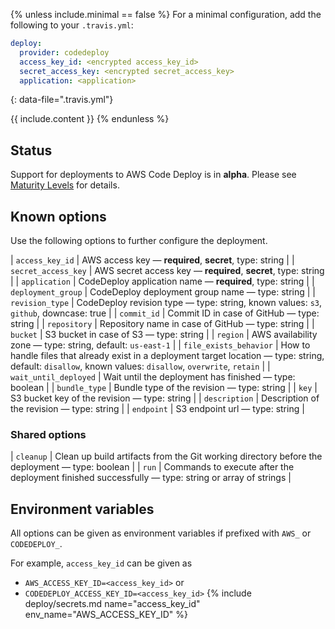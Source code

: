 {% unless include.minimal == false %}
For a minimal configuration, add the following to your `.travis.yml`:

```yaml
deploy:
  provider: codedeploy
  access_key_id: <encrypted access_key_id>
  secret_access_key: <encrypted secret_access_key>
  application: <application>
```
{: data-file=".travis.yml"}



{{ include.content }}
{% endunless %}

## Status

Support for deployments to AWS Code Deploy is in **alpha**. Please see [Maturity Levels](/user/deployment-v2#maturity-levels) for details.
## Known options

Use the following options to further configure the deployment.

| `access_key_id` | AWS access key &mdash; **required**, **secret**, type: string |
| `secret_access_key` | AWS secret access key &mdash; **required**, **secret**, type: string |
| `application` | CodeDeploy application name &mdash; **required**, type: string |
| `deployment_group` | CodeDeploy deployment group name &mdash; type: string |
| `revision_type` | CodeDeploy revision type &mdash; type: string, known values: `s3`, `github`, downcase: true |
| `commit_id` | Commit ID in case of GitHub &mdash; type: string |
| `repository` | Repository name in case of GitHub &mdash; type: string |
| `bucket` | S3 bucket in case of S3 &mdash; type: string |
| `region` | AWS availability zone &mdash; type: string, default: `us-east-1` |
| `file_exists_behavior` | How to handle files that already exist in a deployment target location &mdash; type: string, default: `disallow`, known values: `disallow`, `overwrite`, `retain` |
| `wait_until_deployed` | Wait until the deployment has finished &mdash; type: boolean |
| `bundle_type` | Bundle type of the revision &mdash; type: string |
| `key` | S3 bucket key of the revision &mdash; type: string |
| `description` | Description of the revision &mdash; type: string |
| `endpoint` | S3 endpoint url &mdash; type: string |

### Shared options

| `cleanup` | Clean up build artifacts from the Git working directory before the deployment &mdash; type: boolean |
| `run` | Commands to execute after the deployment finished successfully &mdash; type: string or array of strings |

## Environment variables

All options can be given as environment variables if prefixed with `AWS_` or `CODEDEPLOY_`.

For example, `access_key_id` can be given as 

* `AWS_ACCESS_KEY_ID=<access_key_id>` or 
* `CODEDEPLOY_ACCESS_KEY_ID=<access_key_id>`
{% include deploy/secrets.md name="access_key_id" env_name="AWS_ACCESS_KEY_ID" %}